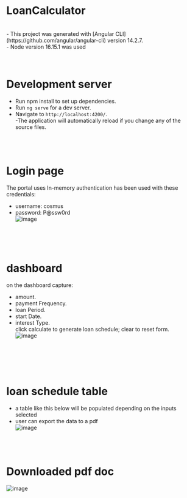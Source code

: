 # LoanCalculator
<br>
- This project was generated with [Angular CLI](https://github.com/angular/angular-cli) version 14.2.7.<br>
- Node version 16.15.1 was used
<br><br><br>

# Development server<br>
- Run npm install to set up dependencies.<br>
- Run `ng serve` for a dev server. <br>
- Navigate to `http://localhost:4200/`. <br> -The application will automatically reload if you change any of the source files.<br>
<br><br><br>



# Login page<br>
The portal uses In-memory authentication has been used with these credentials:<br>
- username: cosmus<br>
- password: P@ssw0rd<br>
![image](https://github.com/cosmus-njagi/calculator-portal/assets/74013713/63d9f686-7c3e-4e14-b32a-0218011016cd)

<br><br><br>



# dashboard<br>
on the dashboard capture:<br>
- amount.<br>
- payment Frequency.<br>
- loan Period.<br>
- start Date.<br>
- interest Type.<br>
click calculate to generate loan schedule; clear to reset form.<br>
![image](https://github.com/cosmus-njagi/calculator-portal/assets/74013713/96c8d17d-a1a9-43c4-8fdc-4e459a7bf664)

<br><br><br><br>



# loan schedule table<br>
- a table like this below will be populated depending on the inputs selected<br>
- user can export the data to a pdf<br>
![image](https://github.com/cosmus-njagi/calculator-portal/assets/74013713/97d93cc8-f14a-4a0a-b743-c6552148436c)
<br><br><br><br>

# Downloaded pdf doc<br>
![image](https://github.com/cosmus-njagi/calculator-portal/assets/74013713/bfdbff41-4484-4e37-9649-1a1f475dc5a0)

